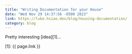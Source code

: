 ```yaml
---
title: "Writing Documentation for your House"
date: "Wed Nov 29 14:37:56 -0500 2023"
link: https://luke.hsiao.dev/blog/housing-documentation/
category: blog
---
```


Pretty interesting [idea][1]...

[1]: {{ page.link }}
